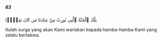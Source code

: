##### 63

<span class="ayah">تِلْكَ ٱلْجَنَّةُ ٱلَّتِى نُورِثُ مِنْ عِبَادِنَا مَن كَانَ تَقِيًّۭا</span>

<span class="ayah_translation">Itulah surga yang akan Kami wariskan kepada hamba-hamba Kami yang selalu bertakwa.</span>
